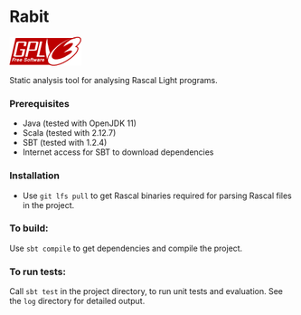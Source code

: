 # Rabit
![GPLv3 licensed](README/GPLv3-badge.png)

Static analysis tool for analysing Rascal Light programs.

### Prerequisites

* Java (tested with OpenJDK 11)
* Scala (tested with 2.12.7)
* SBT (tested with 1.2.4)
* Internet access for SBT to download dependencies

### Installation

* Use `git lfs pull` to get Rascal binaries required for parsing Rascal files in the project.

### To build:
Use `sbt compile` to get dependencies and compile the project.

### To run tests:
Call `sbt test` in the project directory, to run unit tests and evaluation.
See the `log` directory for detailed output.
